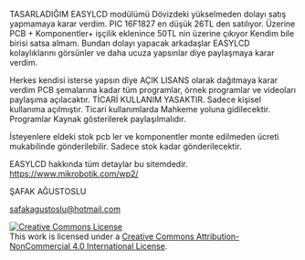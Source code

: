 TASARLADIĞIM EASYLCD modülümü Dövizdeki yükselmeden dolayı satış yapmamaya karar verdim.
 PIC 16F1827 en düşük 26TL den satılıyor. Üzerine PCB + Komponentler+ işçilik eklenince 50TL nin üzerine çıkıyor
 Kendim bile birisi satsa almam. Bundan dolayı yapacak arkadaşlar EASYLCD kolaylıklarını görsünler ve 
daha ucuza yapsınlar diye paylaşmaya karar verdim. 

Herkes kendisi isterse yapsın diye AÇIK LISANS olarak dağıtmaya karar verdim
PCB şemalarına kadar tüm programlar, örnek programlar ve videoları paylaşıma açılacaktır. 
TİCARİ KULLANIM YASAKTIR. Sadece kişisel kullanıma açılmıştır. Ticari kullanımlarda Mahkeme yoluna gidilecektir. 
Programlar Kaynak gösterilerek paylaşılmalıdır. 

İsteyenlere eldeki stok pcb ler ve komponentler monte edilmeden ücreti mukabilinde gönderilebilir. 
Sadece stok kadar gönderilecektir. 

EASYLCD hakkında tüm detaylar bu sitemdedir. 
https://www.mikrobotik.com/wp2/

ŞAFAK AĞUSTOSLU

safakagustoslu@hotmail.com

<a rel="license" href="http://creativecommons.org/licenses/by-nc/4.0/"><img alt="Creative Commons License" style="border-width:0" src="https://i.creativecommons.org/l/by-nc/4.0/88x31.png" /></a><br />This work is licensed under a <a rel="license" href="http://creativecommons.org/licenses/by-nc/4.0/">Creative Commons Attribution-NonCommercial 4.0 International License</a>.
